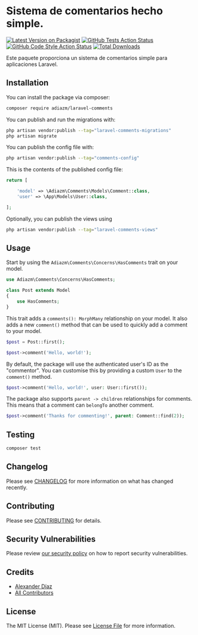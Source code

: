 # Sistema de comentarios hecho simple.

[![Latest Version on Packagist](https://img.shields.io/packagist/v/adiazm/laravel-comments.svg?style=flat-square)](https://packagist.org/packages/adiazm/laravel-comments)
[![GitHub Tests Action Status](https://img.shields.io/github/actions/workflow/status/adiazm/laravel-comments/run-tests.yml?branch=main&label=tests&style=flat-square)](https://github.com/adiazm/laravel-comments/actions?query=workflow%3Arun-tests+branch%3Amain)
[![GitHub Code Style Action Status](https://img.shields.io/github/actions/workflow/status/adiazm/laravel-comments/fix-php-code-style-issues.yml?branch=main&label=code%20style&style=flat-square)](https://github.com/adiazm/laravel-comments/actions?query=workflow%3A"Fix+PHP+code+style+issues"+branch%3Amain)
[![Total Downloads](https://img.shields.io/packagist/dt/adiazm/laravel-comments.svg?style=flat-square)](https://packagist.org/packages/adiazm/laravel-comments)

Este paquete proporciona un sistema de comentarios simple para aplicaciones Laravel.

## Installation

You can install the package via composer:

```bash
composer require adiazm/laravel-comments
```

You can publish and run the migrations with:

```bash
php artisan vendor:publish --tag="laravel-comments-migrations"
php artisan migrate
```

You can publish the config file with:

```bash
php artisan vendor:publish --tag="comments-config"
```

This is the contents of the published config file:

```php
return [

    'model' => \Adiazm\Comments\Models\Comment::class,
    'user' => \App\Models\User::class,

];
```

Optionally, you can publish the views using

```bash
php artisan vendor:publish --tag="laravel-comments-views"
```

## Usage
Start by using the `Adiazm\Comments\Concerns\HasComments` trait on your model.
```php
use Adiazm\Comments\Concerns\HasComments;

class Post extends Model
{
    use HasComments;
}
```
This trait adds a `comments(): MorphMany` relationship on your model. It also adds a new `comment()` method that can be used to quickly add a comment to your model.

```php
$post = Post::first();

$post->comment('Hello, world!');
```

By default, the package will use the authenticated user's ID as the "commentor". You can customise this by providing a custom `User` to the `comment()` method.

```php
$post->comment('Hello, world!', user: User::first());
```

The package also supports `parent -> children` relationships for comments. This means that a comment can `belongTo` another comment.

```php
$post->comment('Thanks for commenting!', parent: Comment::find(2));
```


## Testing

```bash
composer test
```

## Changelog

Please see [CHANGELOG](CHANGELOG.md) for more information on what has changed recently.

## Contributing

Please see [CONTRIBUTING](CONTRIBUTING.md) for details.

## Security Vulnerabilities

Please review [our security policy](../../security/policy) on how to report security vulnerabilities.

## Credits

- [Alexander Díaz](https://github.com/adiazm)
- [All Contributors](../../contributors)

## License

The MIT License (MIT). Please see [License File](LICENSE.md) for more information.

